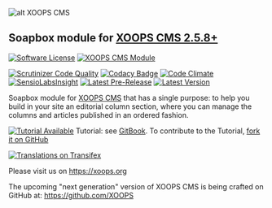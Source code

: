 ![alt XOOPS CMS](https://xoops.org/images/logoXoops4GithubRepository.png)
## Soapbox module for  [XOOPS CMS 2.5.8+](https://xoops.org)

[![Software License](https://img.shields.io/badge/license-GPL-brightgreen.svg?style=flat)](LICENSE)
[![XOOPS CMS Module](https://img.shields.io/badge/XOOPS%20CMS-Module-blue.svg)](https://xoops.org)

[![Scrutinizer Code Quality](https://img.shields.io/scrutinizer/g/XoopsModules25x/soapbox.svg?style=flat)](https://scrutinizer-ci.com/g/XoopsModules25x/soapbox/?branch=master)
[![Codacy Badge](https://api.codacy.com/project/badge/Grade/95b12220e0ac4056b9af52af708379c9)](https://www.codacy.com/app/mambax7/soapbox_2)
[![Code Climate](https://img.shields.io/codeclimate/github/XoopsModules25x/soapbox.svg?style=flat)](https://codeclimate.com/github/XoopsModules25x/soapbox)
[![SensioLabsInsight](https://insight.sensiolabs.com/projects/68207475-07ff-4567-a282-6e2f119077d2/mini.png)](https://insight.sensiolabs.com/projects/68207475-07ff-4567-a282-6e2f119077d2)
[![Latest Pre-Release](https://img.shields.io/github/tag/XoopsModules25x/soapbox.svg?style=flat)](https://github.com/XoopsModules25x/soapbox/tags/)
[![Latest Version](https://img.shields.io/github/release/XoopsModules25x/soapbox.svg?style=flat)](https://github.com/XoopsModules25x/soapbox/releases/)

Soapbox module for [XOOPS CMS](https://xoops.org) that has a single purpose: to help you build in your site an editorial column section, where you can manage the columns and articles published in an ordered fashion.

[![Tutorial Available](https://xoops.org/images/tutorial-available-blue.svg)](https://www.gitbook.com/book/xoops/soapbox-tutorial/) Tutorial: see [GitBook](https://www.gitbook.com/book/xoops/soapbox-tutorial/).
To contribute to the Tutorial, [fork it on GitHub](https://github.com/XoopsDocs/soapbox-tutorial)

[![Translations on Transifex](https://xoops.org/images/translations-transifex-blue.svg)](https://www.transifex.com/xoops)

Please visit us on https://xoops.org

The upcoming "next generation" version of XOOPS CMS is being crafted on GitHub at: https://github.com/XOOPS
